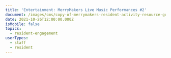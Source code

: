 ```yaml
---
title: 'Entertainment: MerryMakers Live Music Performances #2'
document: /images/cms/copy-of-merrymakers-resident-activity-resource-guide.pdf
date: 2021-10-26T12:00:00.000Z
isMobile: false
topics:
  - resident-engagement
userTypes:
  - staff
  - resident
---
```

